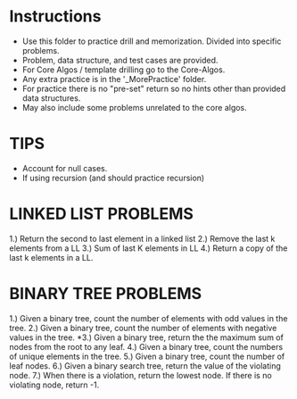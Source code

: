 # Instructions #
- Use this folder to practice drill and memorization. Divided into specific problems.
- Problem, data structure, and test cases are provided.
- For Core Algos / template drilling go to the Core-Algos.
- Any extra practice is in the '_MorePractice' folder. 
- For practice there is no "pre-set" return so no hints other than provided data structures.
- May also include some problems unrelated to the core algos.

# TIPS #
- Account for null cases.
- If using recursion (and should practice recursion)


# LINKED LIST PROBLEMS #
1.) Return the second to last element in a linked list
2.) Remove the last k elements from a LL
3.) Sum of last K elements in LL
4.) Return a copy of the last k elements in a LL.

# BINARY TREE PROBLEMS #
1.) Given a binary tree, count the number of elements with odd values in the tree.
2.) Given a binary tree, count the number of elements with negative values in the tree.
*3.) Given a binary tree, return the the maximum sum of nodes from the root to any leaf.
4.) Given a binary tree, count the numbers of unique elements in the tree.
5.) Given a binary tree, count the number of leaf nodes.
6.) Given a binary search tree, return the value of the violating node. 
7.) When there is a violation, return the lowest node. If there is no violating node, return -1.
